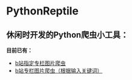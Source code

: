# PythonReptile
## 休闲时开发的Python爬虫小工具：  
**目前已有：**  
- [b站指定专栏图片爬虫](https://github.com/frynoodles/PythonReptile/blob/master/%E7%88%AC%E8%99%AB/B%E7%AB%99%E4%B8%93%E6%A0%8F%E5%9B%BE%E7%89%87%E7%88%AC%E8%99%AB.py)
- [b站专栏图片爬虫（根据输入关键词）](https://github.com/frynoodles/PythonReptile/blob/master/%E7%88%AC%E8%99%AB/B%E7%AB%99%E4%B8%93%E6%A0%8F%E7%88%AC%E8%99%ABplus.py)
